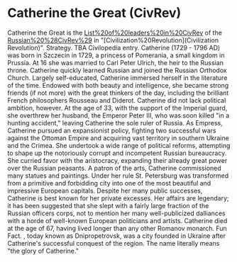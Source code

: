 # Catherine the Great (CivRev)

Catherine the Great is the [List%20of%20leaders%20in%20CivRev](leader) of the [Russian%20%28CivRev%29](Russians) in "[Civilization%20Revolution](Civilization Revolution)".
Strategy.
TBA
Civilopedia entry.
Catherine (1729 - 1796 AD) was born in Szczecin in 1729, a princess of Pomerania, a small kingdom in Prussia. At 16 she was married to Carl Peter Ulrich, the heir to the Russian throne. Catherine quickly learned Russian and joined the Russian Orthodox Church. Largely self-educated, Catherine immersed herself in the literature of the time. Endowed with both beauty and intelligence, she became strong friends (if not more) with the great thinkers of the day, including the brilliant French philosophers Rousseau and Diderot.
Catherine did not lack political ambition, however. At the age of 33, with the support of the Imperial guard, she overthrew her husband, the Emperor Peter III, who was soon killed "in a hunting accident," leaving Catherine the sole ruler of Russia. As Empress, Catherine pursued an expansionist policy, fighting two successful wars against the Ottoman Empire and acquiring vast territory in southern Ukraine and the Crimea. She undertook a wide range of political reforms, attempting to shape up the notoriously corrupt and incompetent Russian bureaucracy. She curried favor with the aristocracy, expanding their already great power over the Russian peasants.
A patron of the arts, Catherine commissioned many statues and paintings. Under her rule St. Petersburg was transformed from a primitive and forbidding city into one of the most beautiful and impressive European capitals.
Despite her many public successes, Catherine is best known for her private excesses. Her affairs are legendary; it has been suggested that she slept with a fairly large fraction of the Russian officers corps, not to mention her many well-publicized dalliances with a horde of well-known European politicians and artists.
Catherine died at the age of 67, having lived longer than any other Romanov monarch.
Fun Fact.
, today known as Dnipropetrovsk, was a city founded in Ukraine after Catherine's successful conquest of the region. The name literally means "the glory of Catherine."